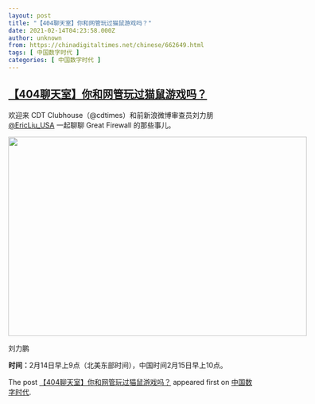 ```yaml
---
layout: post
title: "【404聊天室】你和网管玩过猫鼠游戏吗？"
date: 2021-02-14T04:23:58.000Z
author: unknown
from: https://chinadigitaltimes.net/chinese/662649.html
tags: [ 中国数字时代 ]
categories: [ 中国数字时代 ]
---
```

<!--1613276638000-->
[【404聊天室】你和网管玩过猫鼠游戏吗？](https://chinadigitaltimes.net/chinese/662649.html)
------

<div>
<p>欢迎来 CDT Clubhouse（@cdtimes）和前新浪微博审查员刘力朋 <a href="https://twitter.com/ericliu_usa" title="@EricLiu_USA">@EricLiu_USA</a> 一起聊聊 Great Firewall 的那些事儿。</p><div id="attachment_662650" style="width: 610px" class="wp-caption aligncenter"><img aria-describedby="caption-attachment-662650" src="https://chinadigitaltimes.net/chinese/files/2021/02/239961.jpg" alt="" width="600" height="400" class="size-full wp-image-662650" srcset="https://chinadigitaltimes.net/chinese/files/2021/02/239961.jpg 600w, https://chinadigitaltimes.net/chinese/files/2021/02/239961-300x200.jpg 300w" sizes="(max-width: 600px) 100vw, 600px" /><p id="caption-attachment-662650" class="wp-caption-text">刘力鹏</p></div><p><strong>时间：</strong>2月14日早上9点（北美东部时间），中国时间2月15日早上10点。</p><p>The post <a rel="nofollow" href="https://chinadigitaltimes.net/chinese/662649.html">【404聊天室】你和网管玩过猫鼠游戏吗？</a> appeared first on <a rel="nofollow" href="https://chinadigitaltimes.net/chinese">中国数字时代</a>.</p>
</div>
